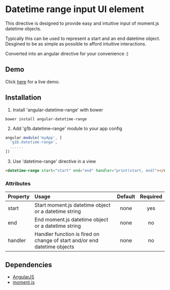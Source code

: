 # Datetime range input UI element

This directive is designed to provide easy and intuitive input of moment.js datetime objects.

Typically this can be used to represent a start and an end datetime object.   
Desgined to be as simple as possible to afford intuitive interactions.

Converted into an angular directive for your convenience :)

## Demo
Click <a href="https://rawgit.com/g1eb/angular-datetime-range/master/" target="_blank">here</a> for a live demo.

## Installation

1) Install 'angular-datetime-range' with bower

```
bower install angular-datetime-range
```

2) Add 'g1b.datetime-range' module to your app config


```javascript
angular.module('myApp', [
  'g1b.datetime-range',
  ......
])
```

3) Use 'datetime-range' directive in a view

```html
<datetime-range start="start" end="end" handler="print(start, end)"></datetime-range>
```

### Attributes

|Property        | Usage           | Default  | Required |
|:------------- |:-------------|:-----:|:-----:|
| start | Start moment.js datetime object or a datetime string | none | yes |
| end | End moment.js datetime object or a datetime string | none | no |
| handler | Handler function is fired on change of start and/or end datetime objects | none | no |

## Dependencies

* [AngularJS](https://angularjs.org/)
* [moment.js](http://momentjs.com/)
